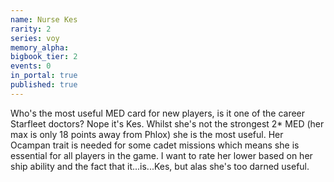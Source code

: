 ```yaml
---
name: Nurse Kes
rarity: 2
series: voy
memory_alpha:
bigbook_tier: 2
events: 0
in_portal: true
published: true
---
```


Who's the most useful MED card for new players, is it one of the career Starfleet doctors? Nope it's Kes. Whilst she's not the strongest 2* MED (her max is only 18 points away from Phlox) she is the most useful. Her Ocampan trait is needed for some cadet missions which means she is essential for all players in the game. I want to rate her lower based on her ship ability and the fact that it...is...Kes, but alas she's too darned useful.
